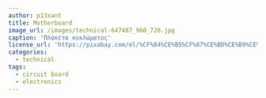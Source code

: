 ```yaml
---
author: p13xant
title: Motherboard
image_url: /images/technical-647487_960_720.jpg
caption: 'Πλακέτα κυκλώματος'
license_url: 'https://pixabay.com/el/%CF%84%CE%B5%CF%87%CE%BD%CE%B9%CE%BA%CE%AE-%CF%80%CE%BB%CE%B1%CE%BA%CE%AD%CF%84%CE%B1-%CE%BA%CF%85%CE%BA%CE%BB%CF%8E%CE%BC%CE%B1%CF%84%CE%BF%CF%82-647487/?fbclid=IwAR3ua4vB-xA9FXLW-H5czWsCjtKHdCNO5rP0rAcLw9XTVI9Yv7QpmWl2nNQ'
categories:
  - technical
tags:
  - circuit board
  - electronics
---
```

